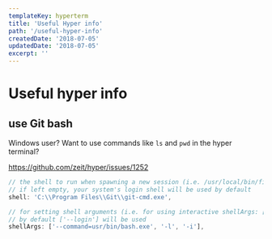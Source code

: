 ```yaml
---
templateKey: hyperterm
title: 'Useful Hyper info'
path: '/useful-hyper-info'
createdDate: '2018-07-05'
updatedDate: '2018-07-05'
excerpt: ''
---
```


# Useful hyper info

## use Git bash

Windows user? Want to use commands like `ls` and `pwd` in the hyper
terminal?

https://github.com/zeit/hyper/issues/1252

```javascript
// the shell to run when spawning a new session (i.e. /usr/local/bin/fish)
// if left empty, your system's login shell will be used by default
shell: 'C:\\Program Files\\Git\\git-cmd.exe',

// for setting shell arguments (i.e. for using interactive shellArgs: ['-i'])
// by default ['--login'] will be used
shellArgs: ['--command=usr/bin/bash.exe', '-l', '-i'],
```
